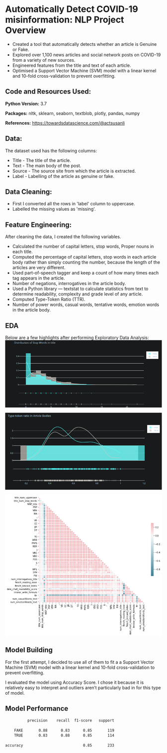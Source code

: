 # Automatically Detect COVID-19 misinformation: NLP Project Overview
* Created a tool that automatically detects whether an article is Genuine or Fake.
* Explored over 1,100 news articles and social network posts on COVID-19 from a variety of new sources.
* Engineered features from the title and text of each article.
* Optimised a Support Vector Machine (SVM) model with a linear kernel and 10-fold cross-validation to prevent overfitting.

## Code and Resources Used:
__Python Version:__ 3.7 

__Packages:__ nltk, sklearn, seaborn, textblob, plotly, pandas, numpy 

__References:__ https://towardsdatascience.com/@actsusanli 

## Data:
The dataset used has the following columns:
* Title - The title of the article.
* Text - The main body of the post.
* Source - The source site from which the article is extracted.
* Label - Labelling of the article as genuine or fake.

## Data Cleaning:
* First I converted all the rows in 'label' column to uppercase.
* Labelled the missing values as 'missing'.

## Feature Engineering:
After cleaning the data, I created the following variables.
* Calculated the number of capital letters, stop words, Proper nouns in each title.
* Computed the percentage of capital letters, stop words in each article body rather than simply counting the number, because the length of the articles are very different.
* Used part-of-speech tagger and keep a count of how many times each tag appears in the article.
* Number of negations, interrogatives in the article body.
* Used a Python library — textstat to calculate statistics from text to determine readability, complexity and grade level of any article. 
* Computed Type-Token Ratio (TTR).
* Number of power words, casual words, tentative words, emotion words in the article body.

## EDA
Below are a few highlights after performing Exploratory Data Analysis:
![alt text](https://github.com/sandeepan1999/Automatically-Detect-COVID-19-misinformation/blob/master/stop_words.PNG "stop words")

![alt text](https://github.com/sandeepan1999/Automatically-Detect-COVID-19-misinformation/blob/master/ttr.PNG "TTR")

![alt text](https://github.com/sandeepan1999/Automatically-Detect-COVID-19-misinformation/blob/master/corrplot.png "Corrplot")
## Model Building
For the first attempt, I decided to use all of them to fit a a Support Vector Machine (SVM) model with a linear kernel and 10-fold cross-validation to prevent overfitting.

I evaluated the model using Accuracy Score. I chose it because it is relatively easy to interpret and outliers aren’t particularly bad in for this type of model.

## Model Performance
              precision    recall  f1-score   support

        FAKE       0.88      0.83      0.85       119
        TRUE       0.83      0.88      0.85       114

    accuracy                           0.85       233
 



